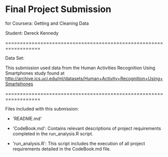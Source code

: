 # Final Project Submission 

for Coursera: Getting and Cleaning Data

Student: Dereck Kennedy

==================================================================

Data Set:

This submission used data from the Human Activities Recognition Using Smartphones study found at http://archive.ics.uci.edu/ml/datasets/Human+Activity+Recognition+Using+Smartphones

==================================================================

Files included with this submission:

- 'README.md'

- 'CodeBook.md': Contains relevant descriptions of project requirements completed in the run_analysis.R script.

- 'run_analysis.R': This script includes the execution of all project requirements detailed in the CodeBook.md file.




